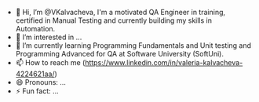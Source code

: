 - 👋 Hi, I’m @VKalvacheva,
    I'm a motivated QA Engineer in training, certified in Manual Testing and currently building my skills in Automation. 
- 👀 I’m interested in ...
- 🌱 I’m currently learning Programming Fundamentals and Unit testing and Programming Advanced for QA at Software University (SoftUni).
- 📫 How to reach me (https://www.linkedin.com/in/valeria-kalvacheva-4224621aa/)
- 😄 Pronouns: ...
- ⚡ Fun fact: ...

<!---
VKalvacheva/VKalvacheva is a ✨ special ✨ repository because its `README.md` (this file) appears on your GitHub profile.
You can click the Preview link to take a look at your changes.
--->

